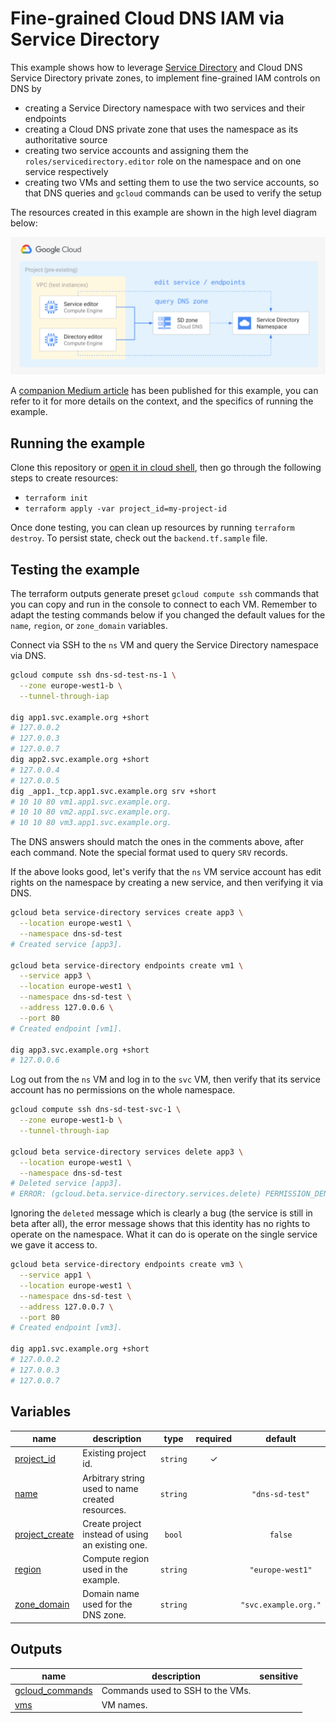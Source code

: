 # Fine-grained Cloud DNS IAM via Service Directory

This example shows how to leverage [Service Directory](https://cloud.google.com/blog/products/networking/introducing-service-directory) and Cloud DNS Service Directory private zones, to implement fine-grained IAM controls on DNS by

- creating a Service Directory namespace with two services and their endpoints
- creating a Cloud DNS private zone that uses the namespace as its authoritative source
- creating two service accounts and assigning them the `roles/servicedirectory.editor` role on the namespace and on one service respectively
- creating two VMs and setting them to use the two service accounts, so that DNS queries and `gcloud` commands can be used to verify the setup

The resources created in this example are shown in the high level diagram below:

<img src="diagram.png" width="640px">

A [companion Medium article](https://medium.com/google-cloud/fine-grained-cloud-dns-iam-via-service-directory-446058b4362e) has been published for this example, you can refer to it for more details on the context, and the specifics of running the example.

## Running the example

Clone this repository or [open it in cloud shell](https://ssh.cloud.google.com/cloudshell/editor?cloudshell_git_repo=https%3A%2F%2Fgithub.com%2Fterraform-google-modules%2Fcloud-foundation-fabric&cloudshell_print=cloud-shell-readme.txt&cloudshell_working_dir=examples%2Fcloud-operations%2Fdns-fine-grained-iam&cloudshell_open_in_editor=cloudshell_open%2Fcloud-foundation-fabric%2Fexamples%2Fcloud-operations%2Fdns-fine-grained-iam%2Fvariables.tf), then go through the following steps to create resources:

- `terraform init`
- `terraform apply -var project_id=my-project-id`

Once done testing, you can clean up resources by running `terraform destroy`. To persist state, check out the `backend.tf.sample` file.

## Testing the example

The terraform outputs generate preset `gcloud compute ssh` commands that you can copy and run in the console to connect to each VM. Remember to adapt the testing commands below if you changed the default values for the `name`, `region`, or `zone_domain` variables.

Connect via SSH to the `ns` VM and query the Service Directory namespace via DNS.

```bash
gcloud compute ssh dns-sd-test-ns-1 \
  --zone europe-west1-b \
  --tunnel-through-iap

dig app1.svc.example.org +short
# 127.0.0.2
# 127.0.0.3
# 127.0.0.7
dig app2.svc.example.org +short
# 127.0.0.4
# 127.0.0.5
dig _app1._tcp.app1.svc.example.org srv +short
# 10 10 80 vm1.app1.svc.example.org.
# 10 10 80 vm2.app1.svc.example.org.
# 10 10 80 vm3.app1.svc.example.org.
```

The DNS answers should match the ones in the comments above, after each command. Note the special format used to query `SRV` records.

If the above looks good, let's verify that the `ns` VM service account has edit rights on the namespace by creating a new service, and then verifying it via DNS.

```bash
gcloud beta service-directory services create app3 \
  --location europe-west1 \
  --namespace dns-sd-test
# Created service [app3].

gcloud beta service-directory endpoints create vm1 \
  --service app3 \
  --location europe-west1 \
  --namespace dns-sd-test \
  --address 127.0.0.6 \
  --port 80
# Created endpoint [vm1].

dig app3.svc.example.org +short
# 127.0.0.6
```

Log out from the `ns` VM and log in to the `svc` VM, then verify that its service account has no permissions on the whole namespace.

```bash
gcloud compute ssh dns-sd-test-svc-1 \
  --zone europe-west1-b \
  --tunnel-through-iap

gcloud beta service-directory services delete app3 \
  --location europe-west1 \
  --namespace dns-sd-test
# Deleted service [app3].
# ERROR: (gcloud.beta.service-directory.services.delete) PERMISSION_DENIED: Permission 'servicedirectory.services.delete' denied on resource 'projects/my-project/locations/europe-west1/namespaces/dns-sd-test/services/app3'.
```

Ignoring the `deleted` message which is clearly a bug (the service is still in beta after all), the error message shows that this identity has no rights to operate on the namespace. What it can do is operate on the single service we gave it access to.

```bash
gcloud beta service-directory endpoints create vm3 \
  --service app1 \
  --location europe-west1 \
  --namespace dns-sd-test \
  --address 127.0.0.7 \
  --port 80
# Created endpoint [vm3].

dig app1.svc.example.org +short
# 127.0.0.2
# 127.0.0.3
# 127.0.0.7
```
<!-- BEGIN TFDOC -->

## Variables

| name | description | type | required | default |
|---|---|:---:|:---:|:---:|
| [project_id](variables.tf#L29) | Existing project id. | <code>string</code> | ✓ |  |
| [name](variables.tf#L17) | Arbitrary string used to name created resources. | <code>string</code> |  | <code>&#34;dns-sd-test&#34;</code> |
| [project_create](variables.tf#L23) | Create project instead of using an existing one. | <code>bool</code> |  | <code>false</code> |
| [region](variables.tf#L34) | Compute region used in the example. | <code>string</code> |  | <code>&#34;europe-west1&#34;</code> |
| [zone_domain](variables.tf#L40) | Domain name used for the DNS zone. | <code>string</code> |  | <code>&#34;svc.example.org.&#34;</code> |

## Outputs

| name | description | sensitive |
|---|---|:---:|
| [gcloud_commands](outputs.tf#L17) | Commands used to SSH to the VMs. |  |
| [vms](outputs.tf#L25) | VM names. |  |

<!-- END TFDOC -->
